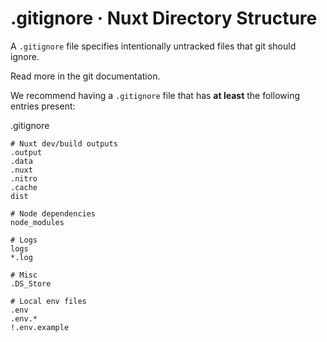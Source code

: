 # .gitignore · Nuxt Directory Structure
A `.gitignore` file specifies intentionally untracked files that git should ignore.

Read more in the git documentation.

We recommend having a `.gitignore` file that has **at least** the following entries present:

.gitignore

```
# Nuxt dev/build outputs
.output
.data
.nuxt
.nitro
.cache
dist

# Node dependencies
node_modules

# Logs
logs
*.log

# Misc
.DS_Store

# Local env files
.env
.env.*
!.env.example

```
